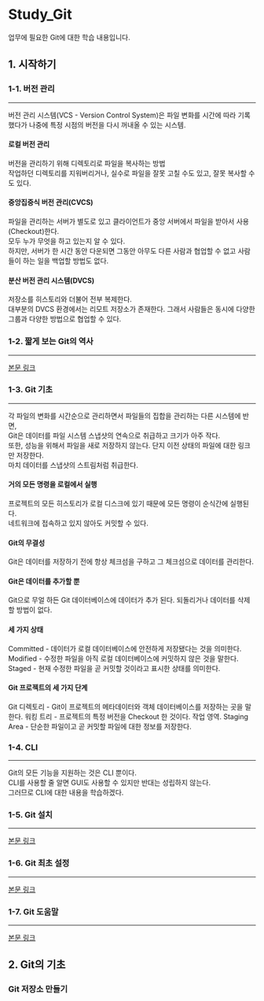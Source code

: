 # Study_Git
업무에 필요한 Git에 대한 학습 내용입니다.

## 1. 시작하기
### 1-1. 버전 관리
---
버전 관리 시스템(VCS - Version Control System)은 파일 변화를 시간에 따라 기록했다가 나중에 특정 시점의 버전을 다시 꺼내올 수 있는 시스템.

#### 로컬 버전 관리
버전을 관리하기 위해 디렉토리로 파일을 복사하는 방법   
작업하던 디렉토리를 지워버리거나, 실수로 파일을 잘못 고칠 수도 있고, 잘못 복사할 수도 있다.

#### 중앙집중식 버전 관리(CVCS)
파일을 관리하는 서버가 별도로 있고 클라이언트가 중앙 서버에서 파일을 받아서 사용(Checkout)한다.   
모두 누가 무엇을 하고 있는지 알 수 있다.   
하지만, 서버가 한 시간 동안 다운되면 그동안 아무도 다른 사람과 협업할 수 없고 사람들이 하는 일을 백업할 방법도 없다.

#### 분산 버전 관리 시스템(DVCS)
저장소를 히스토리와 더불어 전부 복제한다.   
대부분의 DVCS 환경에서는 리모트 저장소가 존재한다. 그래서 사람들은 동시에 다양한 그룹과 다양한 방법으로 협업할 수 있다.

### 1-2. 짧게 보는 Git의 역사
---
[본문 링크](https://git-scm.com/book/ko/v2/%EC%8B%9C%EC%9E%91%ED%95%98%EA%B8%B0-%EC%A7%A7%EA%B2%8C-%EB%B3%B4%EB%8A%94-Git%EC%9D%98-%EC%97%AD%EC%82%AC)

### 1-3. Git 기초
---
각 파일의 변화를 시간순으로 관리하면서 파일들의 집합을 관리하는 다른 시스템에 반면,   
Git은 데이터를 파일 시스템 스냅샷의 연속으로 취급하고 크기가 아주 작다.   
또한, 성능을 위해서 파일을 새로 저장하지 않는다. 단지 이전 상태의 파일에 대한 링크만 저장한다.   
마치 데이터를 스냅샷의 스트림처럼 취급한다.

#### 거의 모든 명령을 로컬에서 실행
프로젝트의 모든 히스토리가 로컬 디스크에 있기 때문에 모든 명령이 순식간에 실행된다.   
네트워크에 접속하고 있지 않아도 커밋할 수 있다.

#### Git의 무결성
Git은 데이터를 저장하기 전에 항상 체크섬을 구하고 그 체크섬으로 데이터를 관리한다.

#### Git은 데이터를 추가할 뿐
Git으로 무얼 하든 Git 데이터베이스에 데이터가 추가 된다. 되돌리거나 데이터를 삭제할 방법이 없다.

#### 세 가지 상태
Committed - 데이터가 로컬 데이터베이스에 안전하게 저장됐다는 것을 의미한다.   
Modified - 수정한 파일을 아직 로컬 데이터베이스에 커밋하지 않은 것을 말한다.   
Staged - 현재 수정한 파일을 곧 커밋할 것이라고 표시한 상태를 의미한다.

#### Git 프로젝트의 세 가지 단계
Git 디렉토리 - Git이 프로젝트의 메타데이터와 객체 데이터베이스를 저장하는 곳을 말한다.
워킹 트리 - 프로젝트의 특정 버전을 Checkout 한 것이다. 작업 영역.
Staging Area - 단순한 파일이고 곧 커밋할 파일에 대한 정보를 저장한다.

### 1-4. CLI
---
Git의 모든 기능을 지원하는 것은 CLI 뿐이다.   
CLI를 사용할 줄 알면 GUI도 사용할 수 있지만 반대는 성립하지 않는다.   
그러므로 CLI에 대한 내용을 학습하겠다.

### 1-5. Git 설치
---
[본문 링크](https://git-scm.com/book/ko/v2/%EC%8B%9C%EC%9E%91%ED%95%98%EA%B8%B0-Git-%EC%84%A4%EC%B9%98)

### 1-6. Git 최초 설정
---
[본문 링크](https://git-scm.com/book/ko/v2/%EC%8B%9C%EC%9E%91%ED%95%98%EA%B8%B0-Git-%EC%B5%9C%EC%B4%88-%EC%84%A4%EC%A0%95)

### 1-7. Git 도움말
---
[본문 링크](https://git-scm.com/book/ko/v2/%EC%8B%9C%EC%9E%91%ED%95%98%EA%B8%B0-%EB%8F%84%EC%9B%80%EB%A7%90-%EB%B3%B4%EA%B8%B0)

## 2. Git의 기초
### Git 저장소 만들기
